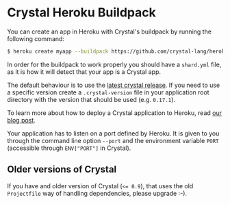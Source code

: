 # Crystal Heroku Buildpack

You can create an app in Heroku with Crystal's buildpack by running the
following command:

```bash
$ heroku create myapp --buildpack https://github.com/crystal-lang/heroku-buildpack-crystal.git
```

In order for the buildpack to work properly you should have a `shard.yml`
file, as it is how it will detect that your app is a Crystal app.

The default behaviour is to use the [latest crystal
release](https://github.com/crystal-lang/crystal/releases/latest). If you need
to use a specific version create a `.crystal-version` file in your application
root directory with the version that should be used (e.g. `0.17.1`).

To learn more about how to deploy a Crystal application to Heroku, read [our
blog post](http://crystal-lang.org/2016/05/26/heroku-buildpack.html).

Your application has to listen on a port defined by Heroku.
It is given to you through the command line option `--port` and the environment variable `PORT` (accessible through `ENV["PORT"]` in Crystal).

## Older versions of Crystal

If you have and older version of Crystal (`<= 0.9`), that uses the old
`Projectfile` way of handling dependencies, please upgrade :-).
